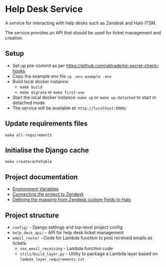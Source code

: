 # Help Desk Service

A service for interacting with help desks such as Zendesk and Halo ITSM.

The service provides an API that should be used for ticket management and creation.

## Setup

- Set up pre-commit as per https://github.com/uktrade/pii-secret-check-hooks
- Copy the example env file `cp .env.example .env`
- Build local docker instance:
    - `make build`
    - `make migrate` or `make first-use` 
- Start the local docker instance: `make up` or `make up-detached` to start in detached mode
- The service will be available at: `http://localhost:8000/`

## Update requirements files

`make all-requirements`

## Initialise the Django cache

`make createcachetable`

## Project documentation

- [Environment Variables](/docs/environment-variables.md)
- [Connecting the project to Zendesk](/docs/zendesk.md)
- [Defining the mapping from Zendesk custom fields to Halo](/docs/zendesk-to-halo-mapping.md)

## Project structure

- `config/` - Django settings and top-level project config
- `help_desk_api/` - API for help desk ticket management
- `email_router` - Code for Lambda function to post received emails as tickets
  - `ses_email_receiving` - Lambda function code
  - `utils/build_layer.py` - Utility to package a Lambda layer based on `lambda_layer_requirements.txt`